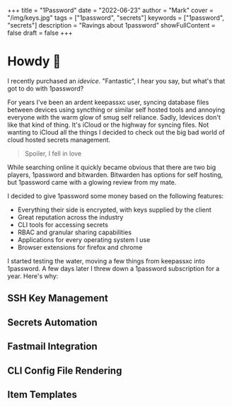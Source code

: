 +++
title = "1Password"
date = "2022-06-23"
author = "Mark"
cover = "/img/keys.jpg"
tags = ["1password", "secrets"]
keywords = ["1password", "secrets"]
description = "Ravings about 1password"
showFullContent = false
draft = false
+++

# Howdy 👋
I recently purchased an *idevice*. "Fantastic", I hear you say, but what's that
got to do with 1password? 

For years I've been an ardent keepassxc user, syncing database files between devices
using syncthing or similar self hosted tools and annoying everyone with the warm glow
of smug self reliance.
Sadly, Idevices don't like that kind of thing. It's iCloud or the highway for syncing files.
Not wanting to iCloud all the things I decided to check out the big bad world of
cloud hosted secrets management.

> Spoiler, I fell in love

While searching online it quickly became obvious that there are two big players, 1password
and bitwarden. Bitwarden has options for self hosting, but 1password came with a glowing
review from my mate.

I decided to give 1password some money based on the following features:

* Everything their side is encrypted, with keys supplied by the client
* Great reputation across the industry
* CLI tools for accessing secrets
* RBAC and granular sharing capabilities
* Applications for every operating system I use
* Browser extensions for firefox and chrome

I started testing the water, moving a few things from keepassxc into 1password.
A few days later I threw down a 1password subscription for a year. Here's why:

## SSH Key Management

## Secrets Automation

## Fastmail Integration

## CLI Config File Rendering

## Item Templates
